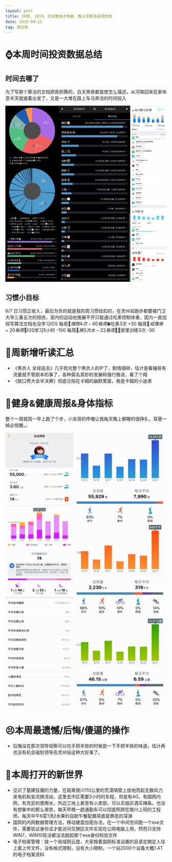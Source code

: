 ```yaml
---
layout: post
title: 38周, 2019，白天整电子档案，晚上写算法说明文档
date: 2019-09-21
tag: 周记本
---
```


# ⌚️本周时间投资数据总结

## 时间去哪了

为了写那个算法的文档把我折腾的，白天黑夜都是想怎么描述，从河南回来在家休息半天就接着出发了，又是一大堆在路上车马奔流的时间投入

![时间块](/images/pic/week1938_1.jpg)

## 习惯小目标

6/7 日习惯正收入，最后为负的就是我的周习惯给扣的，在灵州站跑步都要被门卫大爷三番五次的阻挠，室内的运动也施展不开只能通过吃素控制体重，因为一直加班写算法文档也没学习IOS
每周$🏃慢跑4次  -60
每周$🍀吃素3次  +30
每周$🌚戒撸串  +20
每周$🍎IOS学习5小时  -100
每周$🐢换3次水  -22
每周$🤸‍♀️家里训练3次  -30

# 📖周新增听读汇总

- 《黑衣人 全球追击》几乎败光整个黑衣人的IP了，剧情细碎，估计是看锤哥有流量就不管剧本的事了，各种莫名其妙的发展和强行推进，看了个翔
- 《脱口秀大会半决赛》彻底沦陷在卡姆的幽默里面，我是卡姆的小迷弟
# 👊健身&健康周报&身体指标
整个一周就周一早上跑了个步，小龙哥的呼噜让我每天晚上都睡的很挣扎，耳塞一掉必惊醒。。

![华为健康](/images/pic/week1938_2.jpg)

# 😣本周最遗憾/后悔/傻逼的操作

- 后悔没在那次领导视察可以吃手把羊排的时候尝一下手把羊排的味道，估计再也没有机会碰到领导去灵州站这种大好事了。

# 🦖本周打开的新世界

- 见识了基建狂魔的力量，在距离银川110公里的荒漠隔壁上拔地而起无数风力发电机和变流换流站，这里去市区需要2小时的车程，但是有4G，有国网内网，有充足的使用水，外边工地上甚至有小卖部，可以买烟买酒买辣条。也没有想象中的那么艰苦，每天早晚一趟通勤车可以彻底照顾在银川上班的工程师。每天中午6菜1汤2水果的自助午餐配置简直是罪恶的深渊
- 国网的内网数据管理方法，移动硬盘加密办法，在一个中间空间跑一个exe文件，需要验证身份证才能访问交换区文件实现在公网电脑上用，然而只支持WIN7，WIN10死活都没法跑起那个exe身份校验文件
- 电子档案管理：就一个局域网云盘，大家按着国网标准设置的目录定期定人往上面上传文件，没有格式限制，没有大小限制，一个站2000个设备大概1.4T的电子档案资料